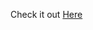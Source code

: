 Check it out <a href="https://js-12-countdown-timer.netlify.app" target="_blank" rel="nofollow">Here</a>

